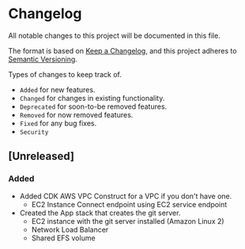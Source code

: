 # Changelog

All notable changes to this project will be documented in this file.

The format is based on [Keep a Changelog](https://keepachangelog.com/en/1.1.0/),
and this project adheres to [Semantic Versioning](https://semver.org/spec/v2.0.0.html).

Types of changes to keep track of.

* `Added` for new features.
* `Changed` for changes in existing functionality.
* `Deprecated` for soon-to-be removed features.
* `Removed` for now removed features.
* `Fixed` for any bug fixes.
* `Security`

## [Unreleased]

### Added
- Added CDK AWS VPC Construct for a VPC if you don't have one.
    - EC2 Instance Connect endpoint using EC2 service endpoint
- Created the App stack that creates the git server.
    - EC2 instance with the git server installed (Amazon Linux 2)
    - Network Load Balancer
    - Shared EFS volume
